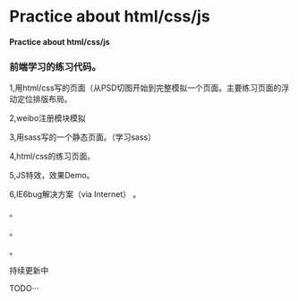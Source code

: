# Practice about html/css/js

#### Practice about html/css/js

### 前端学习的练习代码。

1,用html/css写的页面（从PSD切图开始到完整模拟一个页面。主要练习页面的浮动定位排版布局。

2,weibo注册模块模拟

3,用sass写的一个静态页面。（学习sass）

4,html/css的练习页面。

5,JS特效，效果Demo。

6,IE6bug解决方案（via Internet）
。

。

。

。

持续更新中

TODO···

